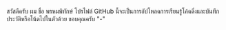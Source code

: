 สวัสดีครับ ผม ชื่อ พรหมพิทักษ์ โปรไฟล์ GitHub นี้จะเป็นการอัปโหลดการเรียนรู้โค้ดดิ่งและบันทึกประวัติหรือโน้ตไปในตัวด้วย
ขอบคุณครับ "*-*"
<!---
Phromphithak/XIL-LIN is a ✨ special ✨ repository because its `README.md` (this file) appears on your GitHub profile.
You can click the Preview link to take a look at your changes.
--->
